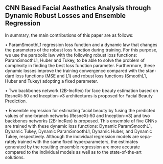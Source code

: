 ## CNN Based Facial Aesthetics Analysis through Dynamic Robust Losses and Ensemble Regression
In summary, the main contributions of this paper are as follows:

• ParamSmoothL1 regression loss function and a dynamic law that changes
the parameters of the robust loss function during training. For this 
purpose, we use the parabolic law with the following robust loss functions:
ParamSmoothL1, Huber and Tukey, to be able to solve the problem of
complexity in finding the best loss function parameter. Furthermore, these
dynamic losses improve the training convergence compared with the stan-
dard loss functions (MSE and L1) and robust loss functions (SmoothL1,
Huber and Tukey) adopting a fixed parameter.

• Two backbones network (2B-IncRex) for face beauty estimation based on
ResneXt-50 and Inception-v3 architectures is proposed for Facial Beauty
Prediction.

• Ensemble regression for estimating facial beauty by fusing the predicted
values of one-branch networks (ResneXt-50 and Inception-v3) and two
backbones networks (2B-IncRex) is proposed. This ensemble of five CNNs
are trained with these dynamic loss functions: Dynamic ParamSmoothL1,
Dynamic Tukey, Dynamic ParamSmoothL1, Dynamic Huber, and Dynamic
Tukey, respectively. Although the individual regression models are sepa-
rately trained with the same fixed hyperparameters, the estimates generated
by the resulting ensemble regression are more accurate compared to the
individual models as well as to the state-of-the-art solutions.


